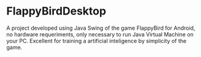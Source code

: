 # FlappyBirdDesktop
A project developed using Java Swing of the game FlappyBird for Android, no hardware requeriments, only necessary to run Java Virtual Machine on your PC. Excellent for training a artificial inteligence by simplicity of the game.

